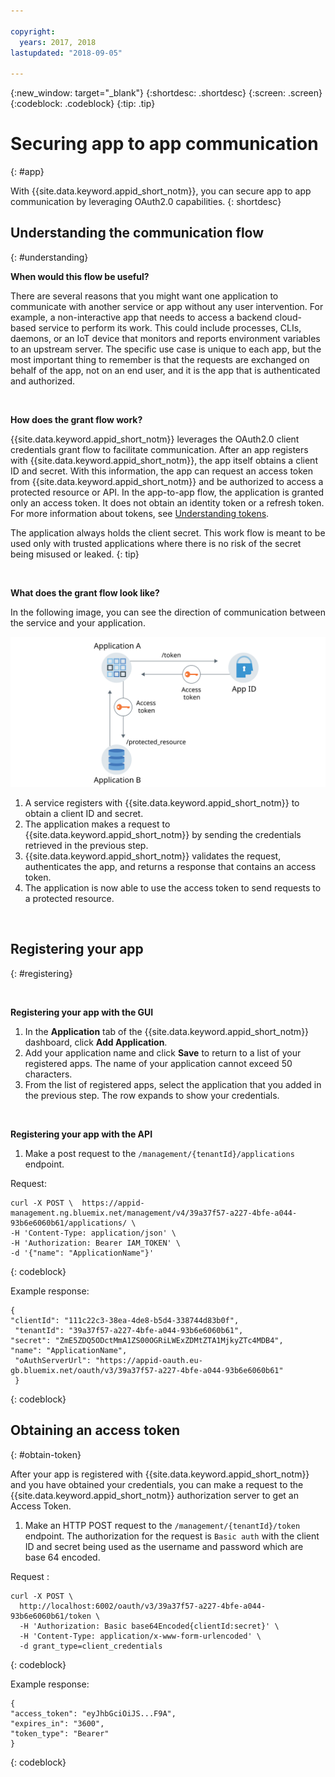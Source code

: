```yaml
---

copyright:
  years: 2017, 2018
lastupdated: "2018-09-05"

---
```


{:new_window: target="_blank"}
{:shortdesc: .shortdesc}
{:screen: .screen}
{:codeblock: .codeblock}
{:tip: .tip}


# Securing app to app communication
{: #app}

With {{site.data.keyword.appid_short_notm}}, you can secure app to app communication by leveraging OAuth2.0 capabilities.
{: shortdesc}


## Understanding the communication flow
{: #understanding}

**When would this flow be useful?**

There are several reasons that you might want one application to communicate with another service or app without any user intervention. For example, a non-interactive app that needs to access a backend cloud-based service to perform its work. This could include processes, CLIs, daemons, or an IoT device that monitors and reports environment variables to an upstream server. The specific use case is unique to each app, but the most important thing to remember is that the requests are exchanged on behalf of the app, not on an end user, and it is the app that is authenticated and authorized.

</br>

**How does the grant flow work?**

{{site.data.keyword.appid_short_notm}} leverages the OAuth2.0 client credentials grant flow to facilitate communication. After an app registers with {{site.data.keyword.appid_short_notm}}, the app itself obtains a client ID and secret. With this information, the app can request an access token from {{site.data.keyword.appid_short_notm}} and be authorized to access a protected resource or API. In the app-to-app flow, the application is granted only an access token. It does not obtain an identity token or a refresh token. For more information about tokens, see [Understanding tokens](tokens.html#tokens).

The application always holds the client secret. This work flow is meant to be used only with trusted applications where there is no risk of the secret being misused or leaked.
{: tip}

</br>

**What does the grant flow look like?**

In the following image, you can see the direction of communication between the service and your application.

![{{site.data.keyword.appid_short_notm}} app-to-app flow](/images/app-to-app-flow.svg)


1. A service registers with {{site.data.keyword.appid_short_notm}} to obtain a client ID and secret.
2. The application makes a request to {{site.data.keyword.appid_short_notm}} by sending the credentials retrieved in the previous step.
3. {{site.data.keyword.appid_short_notm}} validates the request, authenticates the app, and returns a response that contains an access token.
4. The application is now able to use the access token to send requests to a protected resource.

</br>



## Registering your app
{: #registering}

</br>

**Registering your app with the GUI**

1. In the **Application** tab of the {{site.data.keyword.appid_short_notm}} dashboard, click **Add Application**.
2. Add your application name and click **Save** to return to a list of your registered apps. The name of your application cannot exceed 50 characters.
3. From the list of registered apps, select the application that you added in the previous step. The row expands to show your credentials.

</br>

**Registering your app with the API**

1. Make a post request to the `/management/{tenantId}/applications` endpoint.

  Request:
  ```
  curl -X POST \  https://appid-management.ng.bluemix.net/management/v4/39a37f57-a227-4bfe-a044-93b6e6060b61/applications/ \
  -H 'Content-Type: application/json' \
  -H 'Authorization: Bearer IAM_TOKEN' \
  -d '{"name": "ApplicationName"}'
  ```
  {: codeblock}

  Example response:
  ```
  {
  "clientId": "111c22c3-38ea-4de8-b5d4-338744d83b0f",
   "tenantId": "39a37f57-a227-4bfe-a044-93b6e6060b61",
  "secret": "ZmE5ZDQ5ODctMmA1ZS00OGRiLWExZDMtZTA1MjkyZTc4MDB4",
  "name": "ApplicationName",
   "oAuthServerUrl": "https://appid-oauth.eu-gb.bluemix.net/oauth/v3/39a37f57-a227-4bfe-a044-93b6e6060b61"
   }
  ```
  {: codeblock}



## Obtaining an access token
{: #obtain-token}

After your app is registered with {{site.data.keyword.appid_short_notm}} and you have obtained your credentials, you can make a request to the {{site.data.keyword.appid_short_notm}} authorization server to get an Access Token.

1. Make an HTTP POST request to the `/management/{tenantId}/token` endpoint. The authorization for the request is `Basic auth` with the client ID and secret being used as the username and password which are base 64 encoded.

  Request :
  ```
  curl -X POST \
    http://localhost:6002/oauth/v3/39a37f57-a227-4bfe-a044-93b6e6060b61/token \
    -H 'Authorization: Basic base64Encoded{clientId:secret}' \
    -H 'Content-Type: application/x-www-form-urlencoded' \
    -d grant_type=client_credentials
  ```
  {: codeblock}

  Example response:
  ```
  {
  "access_token": "eyJhbGciOiJS...F9A",
  "expires_in": "3600",
  "token_type": "Bearer"
  }
  ```
  {: codeblock}


